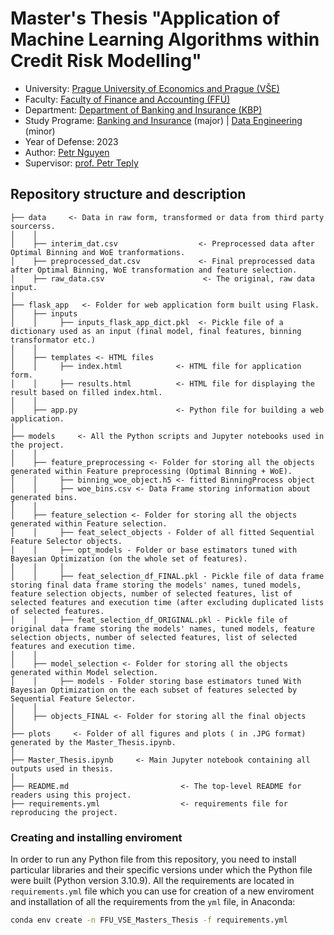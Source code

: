 # Master's Thesis "Application of Machine Learning Algorithms within Credit Risk Modelling"


- University: [Prague University of Economics and Prague (VŠE)](https://www.vse.cz/english/)
- Faculty: [Faculty of Finance and Accounting (FFÚ)](https://ffu.vse.cz/english/)
- Department: [Department of Banking and Insurance (KBP)](https://kbp.vse.cz/)
- Study Programe: [Banking and Insurance](https://ffu.vse.cz/uchazeci-navazujici-magisterske-studium/studijni-programy/) (major) | [Data Engineering](https://fis.vse.cz/magisterske-studium/vedlejsi-specializace/4di/) (minor)
- Year of Defense: 2023
- Author: [Petr Nguyen](https://www.linkedin.com/in/petr-ngn)
- Supervisor: [prof. Petr Teply](https://cz.linkedin.com/in/petr-teply-3b68529)


## Repository structure and description
```
├── data     <- Data in raw form, transformed or data from third party sourcerss.
│    │
│    ├── interim_dat.csv                  <- Preprocessed data after Optimal Binning and WoE tranformations.
│    ├── preprocessed_dat.csv      	      <- Final preprocessed data after Optimal Binning, WoE transformation and feature selection.
│    ├── raw_data.csv                      <- The original, raw data input.
│
├── flask_app   <- Folder for web application form built using Flask.
│    ├── inputs
│    │     ├── inputs_flask_app_dict.pkl  <- Pickle file of a dictionary used as an input (final model, final features, binning transformator etc.)
│    │
│    ├── templates <- HTML files
│    │     ├── index.html            <- HTML file for application form.
│    │     ├── results.html          <- HTML file for displaying the result based on filled index.html.
│    │
│    ├── app.py                      <- Python file for building a web application.
│
├── models     <- All the Python scripts and Jupyter notebooks used in the project. 
│    │
│    ├── feature_preprocessing <- Folder for storing all the objects generated within Feature preprocessing (Optimal Binning + WoE).
│    │     ├── binning_woe_object.h5 <- fitted BinningProcess object
│    │     ├── woe_bins.csv <- Data Frame storing information about generated bins.
│    │
│    ├── feature_selection <- Folder for storing all the objects generated within Feature selection.
│    │     ├── feat_select_objects - Folder of all fitted Sequential Feature Selector objects.
│    │     ├── opt_models - Folder or base estimators tuned with Bayesian Optimization (on the whole set of features).
│    │     │
│    │     ├── feat_selection_df_FINAL.pkl - Pickle file of data frame storing final data frame storing the models' names, tuned models, feature selection objects, number of selected features, list of selected features and execution time (after excluding duplicated lists of selected features.
│    │     ├── feat_selection_df_ORIGINAL.pkl - Pickle file of original data frame storing the models' names, tuned models, feature selection objects, number of selected features, list of selected features and execution time.
│    │
│    ├── model_selection <- Folder for storing all the objects generated within Model selection.
│    │     ├── models - Folder storing base estimators tuned With Bayesian Optimization on the each subset of features selected by Sequential Feature Selector.
│    │
│    ├── objects_FINAL <- Folder for storing all the final objects
│
├── plots     <- Folder of all figures and plots ( in .JPG format) generated by the Master_Thesis.ipynb. 
│
├── Master_Thesis.ipynb     <- Main Jupyter notebook containing all outputs used in thesis.
│
├── README.md                         <- The top-level README for readers using this project.
├── requirements.yml                  <- requirements file for reproducing the project.
```

### Creating and installing enviroment

In order to run any Python file from this repository, you need to install particular libraries and their specific versions under which the Python file were built (Python version 3.10.9). All the requirements are located in `requirements.yml` file which you can use for creation of a new enviroment and installation of all the requirements from the `yml` file, in Anaconda:

```bash
conda env create -n FFU_VSE_Masters_Thesis -f requirements.yml
```


